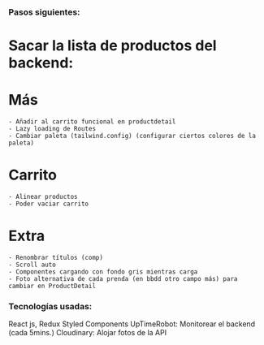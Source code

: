 ### Pasos siguientes:

# Sacar la lista de productos del backend:

# Más

    - Añadir al carrito funcional en productdetail
    - Lazy loading de Routes
    - Cambiar paleta (tailwind.config) (configurar ciertos colores de la paleta)

# Carrito

    - Alinear productos
    - Poder vaciar carrito

# Extra

    - Renombrar títulos (comp)
    - Scroll auto
    - Componentes cargando con fondo gris mientras carga
    - Foto alternativa de cada prenda (en bbdd otro campo más) para cambiar en ProductDetail

### Tecnologías usadas:

React js, Redux
Styled Components
UpTimeRobot: Monitorear el backend (cada 5mins.)
Cloudinary: Alojar fotos de la API
